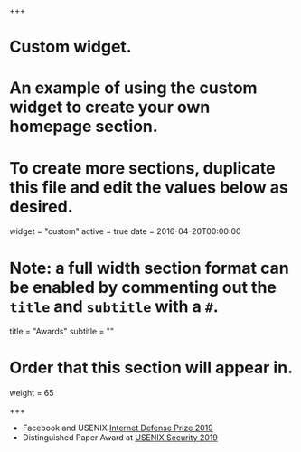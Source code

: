 +++
# Custom widget.
# An example of using the custom widget to create your own homepage section.
# To create more sections, duplicate this file and edit the values below as desired.
widget = "custom"
active = true
date = 2016-04-20T00:00:00

# Note: a full width section format can be enabled by commenting out the `title` and `subtitle` with a `#`.
title = "Awards"
subtitle = ""

# Order that this section will appear in.
weight = 65

+++

* Facebook and USENIX <a
href="https://research.fb.com/blog/2019/08/facebook-awards-100000-to-2019-internet-defense-prize-winners/"
target="_blank">Internet Defense Prize 2019</a>
* Distinguished Paper Award at <a
  href="https://www.usenix.org/conferences/best-papers?taxonomy_vocabulary_1_tid=2019&title_1=Security"
  target="_blank">USENIX Security 2019</a>
